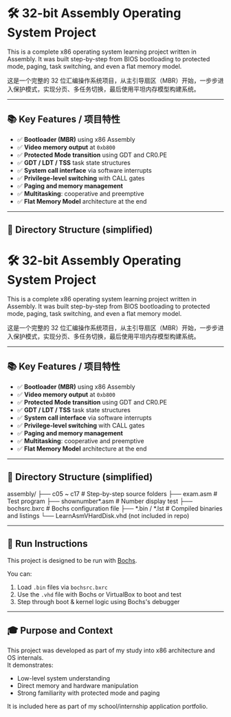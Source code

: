 # 🛠️ 32-bit Assembly Operating System Project

This is a complete x86 operating system learning project written in Assembly. It was built step-by-step from BIOS bootloading to protected mode, paging, task switching, and even a flat memory model.

这是一个完整的 32 位汇编操作系统项目，从主引导扇区（MBR）开始，一步步进入保护模式，实现分页、多任务切换，最后使用平坦内存模型构建系统。

---

## 📚 Key Features / 项目特性

- ✅ **Bootloader (MBR)** using x86 Assembly
- ✅ **Video memory output** at `0xb800`
- ✅ **Protected Mode transition** using GDT and CR0.PE
- ✅ **GDT / LDT / TSS** task state structures
- ✅ **System call interface** via software interrupts
- ✅ **Privilege-level switching** with CALL gates
- ✅ **Paging and memory management**
- ✅ **Multitasking**: cooperative and preemptive
- ✅ **Flat Memory Model** architecture at the end

---

## 📂 Directory Structure (simplified)

# 🛠️ 32-bit Assembly Operating System Project

This is a complete x86 operating system learning project written in Assembly. It was built step-by-step from BIOS bootloading to protected mode, paging, task switching, and even a flat memory model.

这是一个完整的 32 位汇编操作系统项目，从主引导扇区（MBR）开始，一步步进入保护模式，实现分页、多任务切换，最后使用平坦内存模型构建系统。

---

## 📚 Key Features / 项目特性

- ✅ **Bootloader (MBR)** using x86 Assembly
- ✅ **Video memory output** at `0xb800`
- ✅ **Protected Mode transition** using GDT and CR0.PE
- ✅ **GDT / LDT / TSS** task state structures
- ✅ **System call interface** via software interrupts
- ✅ **Privilege-level switching** with CALL gates
- ✅ **Paging and memory management**
- ✅ **Multitasking**: cooperative and preemptive
- ✅ **Flat Memory Model** architecture at the end

---

## 📂 Directory Structure (simplified)

assembly/
├── c05 ~ c17 # Step-by-step source folders
├── exam.asm # Test program
├── shownumber*.asm # Number display test
├── bochsrc.bxrc # Bochs configuration file
├── *.bin / *.lst # Compiled binaries and listings
└── LearnAsmVHardDisk.vhd (not included in repo)

---

## 🧪 Run Instructions

This project is designed to be run with [Bochs](http://bochs.sourceforge.net/).

You can:
1. Load `.bin` files via `bochsrc.bxrc`
2. Use the `.vhd` file with Bochs or VirtualBox to boot and test
3. Step through boot & kernel logic using Bochs's debugger

---

## 🎓 Purpose and Context

This project was developed as part of my study into x86 architecture and OS internals.  
It demonstrates:
- Low-level system understanding
- Direct memory and hardware manipulation
- Strong familiarity with protected mode and paging

It is included here as part of my school/internship application portfolio.
